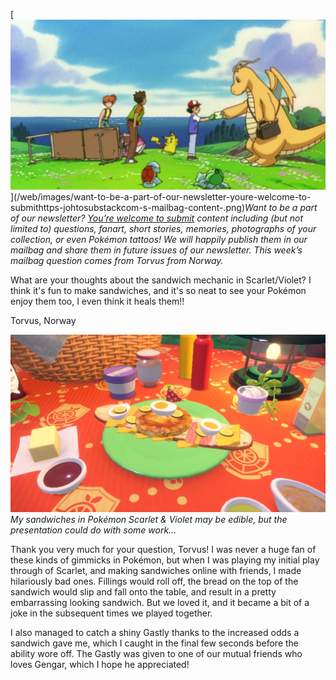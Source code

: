 

[![Want to be a part of our newsletter? [You’re welcome to submit](https://johto.substack.com/s/mailbag) content including (but not limited to) questions, fanart, short stories, memories, photographs of your collection, or even Pokémon tattoos! We will happily publish them in our mailbag and share them in future issues of our newsletter. This week’s mailbag question comes from Torvus from Norway.](/web/images/want-to-be-a-part-of-our-newsletter-youre-welcome-to-submithttps-johtosubstackcom-s-mailbag-content-.png)](/web/images/want-to-be-a-part-of-our-newsletter-youre-welcome-to-submithttps-johtosubstackcom-s-mailbag-content-.png)*Want to be a part of our newsletter? [You’re welcome to submit](https://johto.substack.com/s/mailbag) content including (but not limited to) questions, fanart, short stories, memories, photographs of your collection, or even Pokémon tattoos! We will happily publish them in our mailbag and share them in future issues of our newsletter. This week’s mailbag question comes from Torvus from Norway.*



What are your thoughts about the sandwich mechanic in Scarlet/Violet? I think it's fun to make sandwiches, and it's so neat to see your Pokémon enjoy them too, I even think it heals them!!

Torvus, Norway



[![My sandwiches in Pokémon Scarlet & Violet may be edible, but the presentation could do with some work...](/web/images/my-sandwiches-in-pokemon-scarlet-violet-may-be-edible-but-the-presentation-could-do-with-some-work.jpeg)](/web/images/my-sandwiches-in-pokemon-scarlet-violet-may-be-edible-but-the-presentation-could-do-with-some-work.jpeg)*My sandwiches in Pokémon Scarlet & Violet may be edible, but the presentation could do with some work...*



Thank you very much for your question, Torvus! I was never a huge fan of these kinds of gimmicks in Pokémon, but when I was playing my initial play through of Scarlet, and making sandwiches online with friends, I made hilariously bad ones. Fillings would roll off, the bread on the top of the sandwich would slip and fall onto the table, and result in a pretty embarrassing looking sandwich. But we loved it, and it became a bit of a joke in the subsequent times we played together.

I also managed to catch a shiny Gastly thanks to the increased odds a sandwich gave me, which I caught in the final few seconds before the ability wore off. The Gastly was given to one of our mutual friends who loves Gengar, which I hope he appreciated!